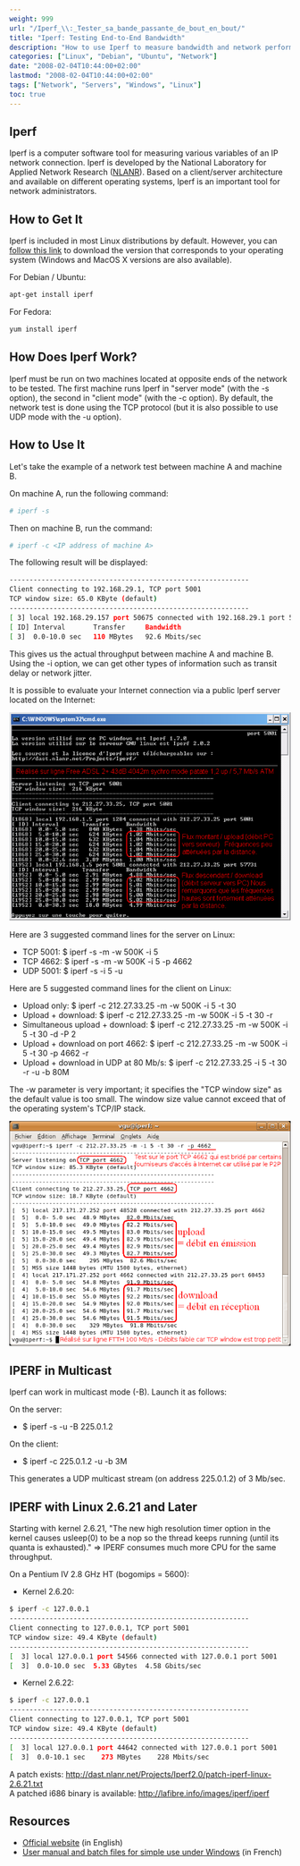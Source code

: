 ```yaml
---
weight: 999
url: "/Iperf_\\:_Tester_sa_bande_passante_de_bout_en_bout/"
title: "Iperf: Testing End-to-End Bandwidth"
description: "How to use Iperf to measure bandwidth and network performance between endpoints"
categories: ["Linux", "Debian", "Ubuntu", "Network"]
date: "2008-02-04T10:44:00+02:00"
lastmod: "2008-02-04T10:44:00+02:00"
tags: ["Network", "Servers", "Windows", "Linux"]
toc: true
---
```


## Iperf

Iperf is a computer software tool for measuring various variables of an IP network connection. Iperf is developed by the National Laboratory for Applied Network Research ([NLANR](https://www.nlanr.net/)). Based on a client/server architecture and available on different operating systems, Iperf is an important tool for network administrators.

## How to Get It

Iperf is included in most Linux distributions by default. However, you can [follow this link](https://dast.nlanr.net/Projects/Iperf/#download) to download the version that corresponds to your operating system (Windows and MacOS X versions are also available).

For Debian / Ubuntu:

```bash
apt-get install iperf
```

For Fedora:

```bash
yum install iperf
```

## How Does Iperf Work?

Iperf must be run on two machines located at opposite ends of the network to be tested. The first machine runs Iperf in "server mode" (with the -s option), the second in "client mode" (with the -c option). By default, the network test is done using the TCP protocol (but it is also possible to use UDP mode with the -u option).

## How to Use It

Let's take the example of a network test between machine A and machine B.

On machine A, run the following command:

```bash
# iperf -s
```

Then on machine B, run the command:

```bash
# iperf -c <IP address of machine A>
```

The following result will be displayed:

```bash
------------------------------------------------------------
Client connecting to 192.168.29.1, TCP port 5001
TCP window size: 65.0 KByte (default)
------------------------------------------------------------
[ 3] local 192.168.29.157 port 50675 connected with 192.168.29.1 port 5001
[ ID] Interval       Transfer     Bandwidth
[ 3]  0.0-10.0 sec   110 MBytes   92.6 Mbits/sec
```

This gives us the actual throughput between machine A and machine B. Using the -i option, we can get other types of information such as transit delay or network jitter.

It is possible to evaluate your Internet connection via a public Iperf server located on the Internet:

![Iperf](/images/iperf.png)

Here are 3 suggested command lines for the server on Linux:

- TCP 5001: $ iperf -s -m -w 500K -i 5
- TCP 4662: $ iperf -s -m -w 500K -i 5 -p 4662
- UDP 5001: $ iperf -s -i 5 -u

Here are 5 suggested command lines for the client on Linux:

- Upload only: $ iperf -c 212.27.33.25 -m -w 500K -i 5 -t 30
- Upload + download: $ iperf -c 212.27.33.25 -m -w 500K -i 5 -t 30 -r
- Simultaneous upload + download: $ iperf -c 212.27.33.25 -m -w 500K -i 5 -t 30 -d -P 2
- Upload + download on port 4662: $ iperf -c 212.27.33.25 -m -w 500K -i 5 -t 30 -p 4662 -r
- Upload + download in UDP at 80 Mb/s: $ iperf -c 212.27.33.25 -i 5 -t 30 -r -u -b 80M

The -w parameter is very important; it specifies the "TCP window size" as the default value is too small.
The window size value cannot exceed that of the operating system's TCP/IP stack.

![Iperf4662](/images/iperf4662.png)

## IPERF in Multicast

Iperf can work in multicast mode (-B). Launch it as follows:

On the server:

- $ iperf -s -u -B 225.0.1.2

On the client:

- $ iperf -c 225.0.1.2 -u -b 3M

This generates a UDP multicast stream (on address 225.0.1.2) of 3 Mb/sec.

## IPERF with Linux 2.6.21 and Later

Starting with kernel 2.6.21, "The new high resolution timer option in the kernel causes usleep(0) to be a nop so the thread keeps running (until its quanta is exhausted)." => IPERF consumes much more CPU for the same throughput.

On a Pentium IV 2.8 GHz HT (bogomips = 5600):

- Kernel 2.6.20:

```bash
$ iperf -c 127.0.0.1
------------------------------------------------------------
Client connecting to 127.0.0.1, TCP port 5001
TCP window size: 49.4 KByte (default)
------------------------------------------------------------
[  3] local 127.0.0.1 port 54566 connected with 127.0.0.1 port 5001
[  3]  0.0-10.0 sec  5.33 GBytes  4.58 Gbits/sec
```

- Kernel 2.6.22:

```bash
$ iperf -c 127.0.0.1
------------------------------------------------------------
Client connecting to 127.0.0.1, TCP port 5001
TCP window size: 49.4 KByte (default)
------------------------------------------------------------
[  3] local 127.0.0.1 port 44642 connected with 127.0.0.1 port 5001
[  3]  0.0-10.1 sec    273 MBytes    228 Mbits/sec
```

A patch exists: http://dast.nlanr.net/Projects/Iperf2.0/patch-iperf-linux-2.6.21.txt  
A patched i686 binary is available: http://lafibre.info/images/iperf/iperf

## Resources

- [Official website](https://dast.nlanr.net/Projects/Iperf/) (in English)
- [User manual and batch files for simple use under Windows](https://lafibre.info/iperf) (in French)
